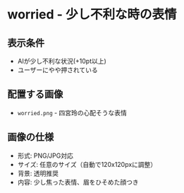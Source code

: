 # worried - 少し不利な時の表情

## 表示条件
- AIが少し不利な状況(+10pt以上)
- ユーザーにやや押されている

## 配置する画像
- `worried.png` - 四宮玲の心配そうな表情

## 画像の仕様
- 形式: PNG/JPG対応
- サイズ: 任意のサイズ（自動で120x120pxに調整）
- 背景: 透明推奨
- 内容: 少し焦った表情、眉をひそめた顔つき